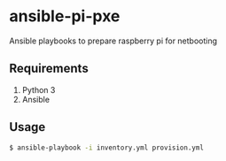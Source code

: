 # ansible-pi-pxe
Ansible playbooks to prepare raspberry pi for netbooting

## Requirements
1. Python 3
1. Ansible

## Usage
```bash
$ ansible-playbook -i inventory.yml provision.yml
```